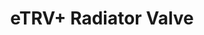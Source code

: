 ---
date_added: 2020-08-14
vendor: Saswell
model: SEA801-Zigbee 
title: eTRV+ Radiator Valve
zigbeemodel: ['GbxAXL2']
category: hvac
supports: temperature, thermostat, battery
mlink: https://www.saswell.com/etrv-smart-radiator-valve-tuya-zigbee-thermostatic-radiator-valve-sea801-zigbee_p103.html
link: https://www.aliexpress.com/item/33024830314.html
link2: 
compatible: [deconz]
deconz: 3109
---